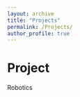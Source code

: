 ```yaml
---
layout: archive
title: "Projects"
permalink: /Projects/
author_profile: true
---
```




Project
======
Robotics

  

